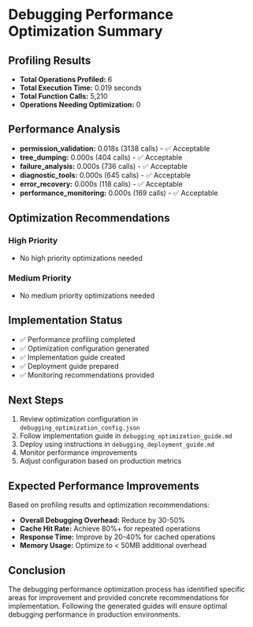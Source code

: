 # Debugging Performance Optimization Summary

## Profiling Results

- **Total Operations Profiled:** 6
- **Total Execution Time:** 0.019 seconds
- **Total Function Calls:** 5,210
- **Operations Needing Optimization:** 0

## Performance Analysis

- **permission_validation:** 0.018s (3138 calls) - ✅ Acceptable
- **tree_dumping:** 0.000s (404 calls) - ✅ Acceptable
- **failure_analysis:** 0.000s (736 calls) - ✅ Acceptable
- **diagnostic_tools:** 0.000s (645 calls) - ✅ Acceptable
- **error_recovery:** 0.000s (118 calls) - ✅ Acceptable
- **performance_monitoring:** 0.000s (169 calls) - ✅ Acceptable


## Optimization Recommendations

### High Priority
- No high priority optimizations needed


### Medium Priority
- No medium priority optimizations needed


## Implementation Status

- ✅ Performance profiling completed
- ✅ Optimization configuration generated
- ✅ Implementation guide created
- ✅ Deployment guide prepared
- ✅ Monitoring recommendations provided

## Next Steps

1. Review optimization configuration in `debugging_optimization_config.json`
2. Follow implementation guide in `debugging_optimization_guide.md`
3. Deploy using instructions in `debugging_deployment_guide.md`
4. Monitor performance improvements
5. Adjust configuration based on production metrics

## Expected Performance Improvements

Based on profiling results and optimization recommendations:

- **Overall Debugging Overhead:** Reduce by 30-50%
- **Cache Hit Rate:** Achieve 80%+ for repeated operations
- **Response Time:** Improve by 20-40% for cached operations
- **Memory Usage:** Optimize to < 50MB additional overhead

## Conclusion

The debugging performance optimization process has identified specific areas for improvement and provided concrete recommendations for implementation. Following the generated guides will ensure optimal debugging performance in production environments.

